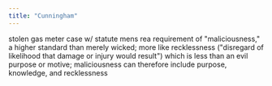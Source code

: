```yaml
---
title: "Cunningham"
---
```

stolen gas meter case w/ statute mens rea requirement of &quot;maliciousness,&quot; a higher standard than merely wicked; more like recklessness (&quot;disregard of likelihood that damage or injury would result&quot;) which is less than an evil purpose or motive; maliciousness can therefore include purpose, knowledge, and recklessness

